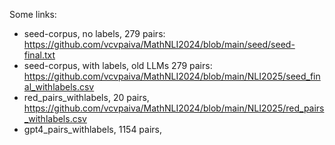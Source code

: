 Some links: 
* seed-corpus, no labels, 279 pairs: https://github.com/vcvpaiva/MathNLI2024/blob/main/seed/seed-final.txt
* seed-corpus, with labels, old LLMs 279 pairs: https://github.com/vcvpaiva/MathNLI2024/blob/main/NLI2025/seed_final_withlabels.csv
* red_pairs_withlabels, 20 pairs, https://github.com/vcvpaiva/MathNLI2024/blob/main/NLI2025/red_pairs_withlabels.csv
* gpt4_pairs_withlabels, 1154 pairs, 
